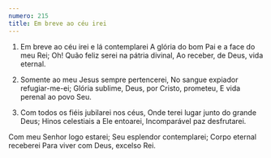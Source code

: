 ```yaml
---
numero: 215
title: Em breve ao céu irei
---
```

1. Em breve ao céu irei e lá contemplarei
A glória do bom Pai e a face do meu Rei;
Oh! Quão feliz serei na pátria divinal,
Ao receber, de Deus, vida eternal.

2. Somente ao meu Jesus sempre pertencerei,
No sangue expiador refugiar-me-ei;
Glória sublime, Deus, por Cristo, prometeu,
E vida perenal ao povo Seu.

3. Com todos os fiéis jubilarei nos céus,
Onde terei lugar junto do grande Deus;
Hinos celestiais a Ele entoarei,
Incomparável paz desfrutarei.

Com meu Senhor logo estarei;
Seu esplendor contemplarei;
Corpo eternal receberei
Para viver com Deus, excelso Rei.
